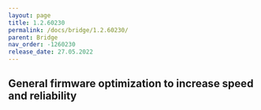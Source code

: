 ```yaml
---
layout: page
title: 1.2.60230
permalink: /docs/bridge/1.2.60230/
parent: Bridge
nav_order: -1260230
release_date: 27.05.2022
---
```


## General firmware optimization to increase speed and reliability
